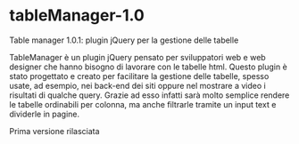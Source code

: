 # tableManager-1.0
Table manager 1.0.1: plugin jQuery per la gestione delle tabelle

TableManager è un plugin jQuery pensato per sviluppatori web e web designer che hanno bisogno di lavorare con le tabelle html. Questo plugin è stato progettato e creato per facilitare la gestione delle tabelle, spesso usate, ad esempio, nei back-end dei siti oppure nel mostrare a video i risultati di qualche query. Grazie ad esso infatti sarà molto semplice rendere le tabelle ordinabili per colonna, ma anche filtrarle tramite un input text e dividerle in pagine.

Prima versione rilasciata
